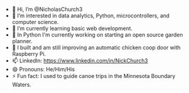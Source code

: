 - 👋 Hi, I’m @NicholasChurch3
- 👀 I’m interested in data analytics, Python, microcontrollers, and computer science.
- 🌱 I’m currently learning basic web development.
- 💞️ In Python I'm currently working on starting an open source garden planner.
- 🐔 I built and am still improving an automatic chicken coop door with Raspberry Pi.
- 📫 LinkedIn: https://www.linkedin.com/in/NickChurch3
- 😄 Pronouns: He/Him/His
- ⚡ Fun fact: I used to guide canoe trips in the Minnesota Boundary Waters.

<!---
NicholasChurch3/NicholasChurch3 is a ✨ special ✨ repository because its `README.md` (this file) appears on your GitHub profile.
You can click the Preview link to take a look at your changes.
--->
